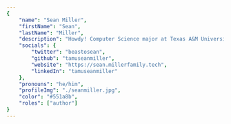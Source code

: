 ```yaml
---
{
	"name": "Sean Miller",
	"firstName": "Sean",
	"lastName": "Miller",
	"description": "Howdy! Computer Science major at Texas A&M University, with a minor in cybersecurity. Super passionate about all things software!",
	"socials": {
		"twitter": "beastosean",
		"github": "tamuseanmiller",
		"website": "https://sean.millerfamily.tech",
		"linkedIn": "tamuseanmiller"
	},
	"pronouns": "he/him",
	"profileImg": "./seanmiller.jpg",
	"color": "#551a8b",
	"roles": ["author"]
}
---
```

